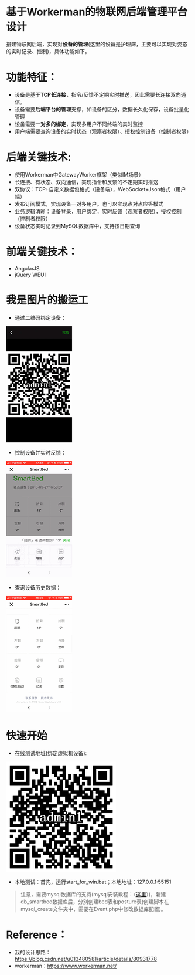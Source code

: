 基于Workerman的物联网后端管理平台设计
===

搭建物联网后端，实现对**设备的管理**(这里的设备是护理床，主要可以实现对姿态的实时记录、控制)，具体功能如下。

# 功能特征：
 - 设备是基于**TCP长连接**，指令/反馈不定期实时推送，因此需要长连接双向通信。
 - 设备需要**后端平台的管理**支撑，如设备的区分，数据长久化保存，设备批量化管理
 - 设备需要**一对多的绑定**，实现多用户不同终端的实时监控
 - 用户端需要查询设备的实时状态（观察者权限）、授权控制设备（控制者权限）

# 后端关键技术:
 - 使用Workerman中GatewayWorker框架（类似IM场景）
 - 长连接、有状态、双向通信，实现指令和反馈的不定期实时推送
 - 双协议：TCP+自定义数据包格式（设备端），WebSocket+Json格式（用户端）
 - 发布订阅模式，实现设备一对多用户。也可以实现点对点应答模式
 - 业务逻辑清晰：设备登录，用户绑定，实时反馈（观察者权限），授权控制（控制者权限）
 - 设备状态实时记录到MySQL数据库中，支持按日期查询

# 前端关键技术：
 - AngularJS
 - jQuery WEUI
 
# 我是图片的搬运工

 - 通过二维码绑定设备：

  ![](/screenshots/bind.gif "bind")

 - 控制设备并实时反馈：

  ![](/screenshots/control.gif "control")
 - 查询设备历史数据：

  ![](/screenshots/record.gif "record")

# 快速开始

 - 在线测试地址(绑定虚拟机设备):

 ![](/screenshots/admin1.png "admin1")

 - 本地测试：首先，运行start_for_win.bat；本地地址：127.0.0.1:55151

 >注意，需要mysql数据库的支持(mysql安装教程：（[这里](http://www.runoob.com/mysql/mysql-install.html)）)，新建db_smartbed数据库后，分别创建bed表和posture表(创建脚本在mysql_create文件夹中，需要在Event.php中修改数据库配置)。
 
# Reference：
 - 我的设计思路：https://blog.csdn.net/u013480581/article/details/80931778
 - workerman：https://www.workerman.net/